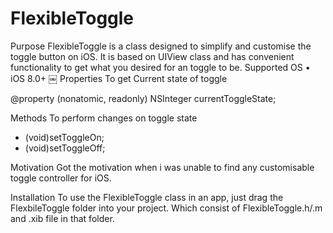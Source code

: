 # FlexibleToggle

Purpose
FlexibleToggle is a class designed to simplify and customise the toggle button on iOS. It is based on UIView class and has convenient functionality to get what you desired for an toggle to be.
Supported OS
	•	iOS 8.0+
￼
Properties
To get Current state of toggle

@property (nonatomic, readonly) NSInteger currentToggleState; 

Methods
To perform changes on toggle state

- (void)setToggleOn; 
- (void)setToggleOff;

Motivation
Got the motivation when i was unable to find any customisable toggle controller for iOS.

Installation
To use the FlexibleToggle class in an app, just drag the FlexbileToggle folder into your project. Which consist of FlexibleToggle.h/.m and .xib file in that folder.
